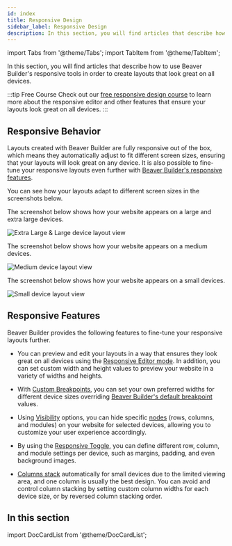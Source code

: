 ```yaml
---
id: index
title: Responsive Design
sidebar_label: Responsive Design
description: In this section, you will find articles that describe how to use Beaver Builder's responsive tools in order to create layouts that look great on all devices.
---
```


import Tabs from '@theme/Tabs';
import TabItem from '@theme/TabItem';

In this section, you will find articles that describe how to use Beaver Builder's responsive tools in order to create layouts that look great on all devices.

:::tip Free Course
Check out our [free responsive design course](https://courses.wpbeaverbuilder.com/view/courses/page-builder-course) to learn more about the responsive editor and other features that ensure your layouts look great on all devices.
:::

## Responsive Behavior

Layouts created with Beaver Builder are fully responsive out of the box, which means they automatically adjust to fit different screen sizes, ensuring that your layouts will look great on any device. It is also possible to fine-tune your responsive layouts even further with [Beaver Builder's responsive features](#responsive-features).

You can see how your layouts adapt to different screen sizes in the screenshots below.

<Tabs>
<TabItem value="large" label="Large" default>

The screenshot below shows how your website appears on a large and extra large devices.

![Extra Large & Large device layout view](/img/beaver-builder/responsive--index--1.jpg)

</TabItem>
<TabItem value="medium" label="Medium">

The screenshot below shows how your website appears on a medium devices.

![Medium device layout view](/img/beaver-builder/responsive--index--2.jpg)

</TabItem>
<TabItem value="small" label="Small">

The screenshot below shows how your website appears on a small devices.

![Small device layout view](/img/beaver-builder/responsive--index--3.jpg)

</TabItem>
</Tabs>

## Responsive Features

Beaver Builder provides the following features to fine-tune your responsive layouts further.

* You can preview and edit your layouts in a way that ensures they look great on all devices using the [Responsive Editor mode](editor.md). In addition, you can set custom width and height values to preview your website in a variety of widths and heights.

* With [Custom Breakpoints](breakpoints.md#custom-breakpoints), you can set your own preferred widths for different device sizes overriding [Beaver Builder's default breakpoint](breakpoints.md) values.

* Using [Visibility](advanced-tab/visibility.md) options, you can hide specific [nodes](getting-started/how-it-works.md#nodes) (rows, columns, and modules) on your website for selected devices, allowing you to customize your user experience accordingly.

* By using the [Responsive Toggle](toggle.md), you can define different row, column, and module settings per device, such as margins, padding, and even background images.

* [Columns stack](columns/stacking.md) automatically for small devices due to the limited viewing area, and one column is usually the best design. You can avoid and control column stacking by setting custom column widths for each device size, or by reversed column stacking order.

## In this section
  
import DocCardList from '@theme/DocCardList';

<DocCardList />


